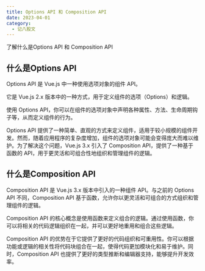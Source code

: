 ```yaml
---
title: Options API 和 Composition API
date: 2023-04-01
category:
  - 记八股文
---
```



了解什么是Options API 和 Composition API

<!-- more -->

## 什么是Options API

Options API 是 Vue.js 中一种使用选项对象的组件 API。

它是 Vue.js 2.x 版本中的一种方式，用于定义组件的选项（Options）和逻辑。

使用 Options API，你可以在组件的选项对象中声明各种属性、方法、生命周期钩子等，从而定义组件的行为。

Options API 提供了一种简单、直观的方式来定义组件，适用于较小规模的组件开发。然而，随着应用程序的复杂度增加，组件的选项对象可能会变得庞大而难以维护。为了解决这个问题，Vue.js 3.x 引入了 Composition API，提供了一种基于函数的 API，用于更灵活和可组合性地组织和管理组件的逻辑。

## 什么是Composition API


Composition API 是 Vue.js 3.x 版本中引入的一种组件 API。与之前的 Options API 不同，Composition API 基于函数，允许你以更灵活和可组合的方式组织和管理组件的逻辑。

Composition API 的核心概念是使用函数来定义组合的逻辑。通过使用函数，你可以将相关的代码逻辑组织在一起，并可以更好地重用和组合这些逻辑。


Composition API 的优势在于它提供了更好的代码组织和可重用性。你可以根据功能或逻辑的相关性将代码块组合在一起，使得代码更加模块化和易于维护。同时，Composition API 也提供了更好的类型推断和编辑器支持，能够提升开发效率。
